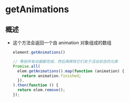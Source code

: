# getAnimations

## 概述

+ 这个方法会返回一个由 animation 对象组成的数组

  ```js
  element.getAnimations()
  ```

  ```js
  // 等到所有动画都完成，然后再移除它们处于活动状态的元素
  Promise.all(
    elem.getAnimations().map(function (animation) {
      return animation.finished;
    }),
  ).then(function () {
    return elem.remove();
  });
  ```
